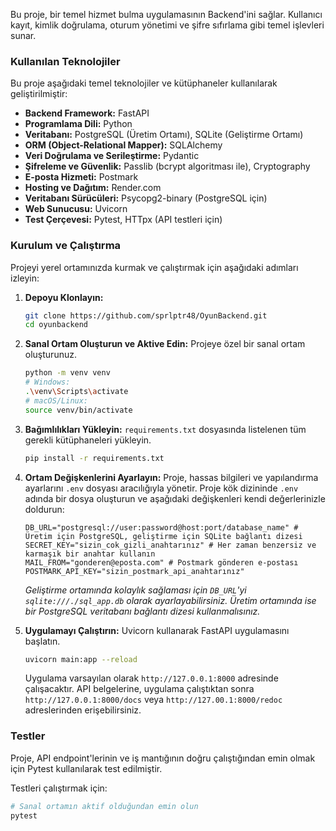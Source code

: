 Bu proje, bir temel hizmet bulma uygulamasının Backend'ini sağlar.
Kullanıcı kayıt, kimlik doğrulama, oturum yönetimi ve şifre sıfırlama gibi temel işlevleri sunar.


### Kullanılan Teknolojiler

Bu proje aşağıdaki temel teknolojiler ve kütüphaneler kullanılarak geliştirilmiştir:

  * **Backend Framework:** FastAPI
  * **Programlama Dili:** Python
  * **Veritabanı:** PostgreSQL (Üretim Ortamı), SQLite (Geliştirme Ortamı)
  * **ORM (Object-Relational Mapper):** SQLAlchemy
  * **Veri Doğrulama ve Serileştirme:** Pydantic
  * **Şifreleme ve Güvenlik:** Passlib (bcrypt algoritması ile), Cryptography
  * **E-posta Hizmeti:** Postmark
  * **Hosting ve Dağıtım:** Render.com
  * **Veritabanı Sürücüleri:** Psycopg2-binary (PostgreSQL için)
  * **Web Sunucusu:** Uvicorn
  * **Test Çerçevesi:** Pytest, HTTpx (API testleri için)

### Kurulum ve Çalıştırma

Projeyi yerel ortamınızda kurmak ve çalıştırmak için aşağıdaki adımları izleyin:

1.  **Depoyu Klonlayın:**

    ```bash
    git clone https://github.com/sprlptr48/OyunBackend.git
    cd oyunbackend
    ```


2.  **Sanal Ortam Oluşturun ve Aktive Edin:**
    Projeye özel bir sanal ortam oluşturunuz.

    ```bash
    python -m venv venv
    # Windows:
    .\venv\Scripts\activate
    # macOS/Linux:
    source venv/bin/activate
    ```

3.  **Bağımlılıkları Yükleyin:**
    `requirements.txt` dosyasında listelenen tüm gerekli kütüphaneleri yükleyin.

    ```bash
    pip install -r requirements.txt
    ```

4.  **Ortam Değişkenlerini Ayarlayın:**
    Proje, hassas bilgileri ve yapılandırma ayarlarını `.env` dosyası aracılığıyla yönetir. Proje kök dizininde `.env` adında bir dosya oluşturun ve aşağıdaki değişkenleri kendi değerlerinizle doldurun:

    ```env
    DB_URL="postgresql://user:password@host:port/database_name" # Üretim için PostgreSQL, geliştirme için SQLite bağlantı dizesi
    SECRET_KEY="sizin_cok_gizli_anahtarınız" # Her zaman benzersiz ve karmaşık bir anahtar kullanın
    MAIL_FROM="gonderen@eposta.com" # Postmark gönderen e-postası
    POSTMARK_API_KEY="sizin_postmark_api_anahtarınız"
    ```

    *Geliştirme ortamında kolaylık sağlaması için `DB_URL`'yi `sqlite:///./sql_app.db` olarak ayarlayabilirsiniz. Üretim ortamında ise bir PostgreSQL veritabanı bağlantı dizesi kullanmalısınız.*

5.  **Uygulamayı Çalıştırın:**
    Uvicorn kullanarak FastAPI uygulamasını başlatın.

    ```bash
    uvicorn main:app --reload
    ```

    Uygulama varsayılan olarak `http://127.0.0.1:8000` adresinde çalışacaktır. API belgelerine, uygulama çalıştıktan sonra `http://127.0.0.1:8000/docs` veya `http://127.00.1:8000/redoc` adreslerinden erişebilirsiniz.

### Testler

Proje, API endpoint'lerinin ve iş mantığının doğru çalıştığından emin olmak için Pytest kullanılarak test edilmiştir.

Testleri çalıştırmak için:

```bash
# Sanal ortamın aktif olduğundan emin olun
pytest
```
